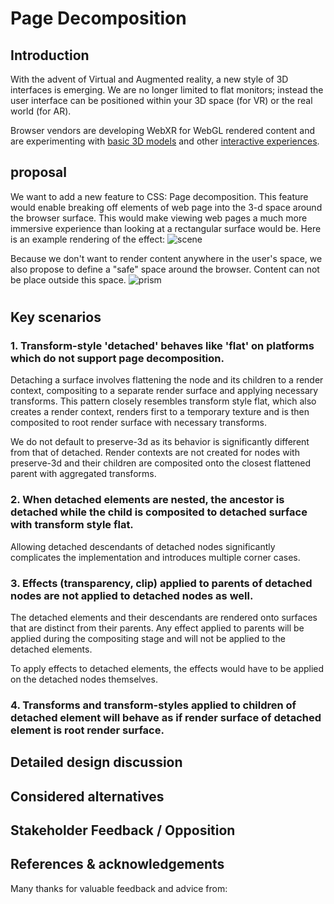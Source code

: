 # Page Decomposition

[//]: # (## Authors:)
[//]: # ([Author 1])
[//]: # ([Author 2])
[//]: # ([etc.])

[//]: # (Table of Contents [if the explainer is longer than one printed page])
[//]: # ([You can generate a Table of Contents for markdown documents using a tool like doctoc.])

## Introduction
[//]: # ([The “executive summary” or “abstract”. Explain in a few sentences what the goals of the project are, and a brief overview of how the solution works. This should be no more than 1-2 paragraphs.])

With the advent of Virtual and Augmented reality, a new style of 3D interfaces is emerging. We are no longer limited to flat monitors; instead the user interface can be positioned within your 3D space (for VR) or the real world (for AR).

Browser vendors are developing WebXR for WebGL rendered content and are experimenting with [basic 3D models](https://developers.google.com/web/updates/2019/02/model-viewer) and other [interactive experiences](https://creator.magicleap.com/learn/guides/prismatic-getting-started). 

## proposal

We want to add a new feature to CSS: Page decomposition.
This feature would enable breaking off elements of web page into the 3-d space around the browser surface. This would make viewing web pages a much more immersive experience than looking at a rectangular surface would be. 
Here is an example rendering of the effect:
![scene](https://github.com/rcabanier/detached_explainer/raw/master/src/detached.gif "Scene")

Because we don't want to render content anywhere in the user's space, we also propose to define a "safe" space around the browser.
Content can not be place outside this space.
![prism](https://github.com/rcabanier/detached_explainer/raw/master/src/prism.gif "Prism")


[//]: # (## Goals [or Motivating Use Cases, or Scenarios])
[//]: # ([What is the end-user need which this project aims to address?])

#
## Key scenarios
[//]: # ([If there are a suite of interacting APIs, show how they work together to solve the key scenarios described.])

### 1. Transform-style 'detached' behaves like 'flat' on platforms which do not support page decomposition.

Detaching a surface involves flattening the node and its children to a render context, compositing to a separate render surface and applying necessary transforms.
This pattern closely resembles transform style flat, which also creates a render context, renders first to a temporary texture and is then composited to root render surface with necessary transforms.

We do not default to preserve-3d as its behavior is significantly different from that of detached. Render contexts are not created for nodes with preserve-3d and their children are composited onto the closest flattened parent with aggregated transforms.

[//]: # ([Description of the end-user scenario])

[//]: # (// Sample code demonstrating how to use these APIs to address that scenario.)
### 2. When detached elements are nested, the ancestor is detached while the child is composited to detached surface with transform style flat.

Allowing detached descendants of detached nodes significantly complicates the implementation and introduces multiple corner cases.

[//]: # (TODO: We need to explan this, but I cant think of the best explanation)


### 3. Effects (transparency, clip) applied to parents of detached nodes are not applied to detached nodes as well.

The detached elements and their descendants are rendered onto surfaces that are distinct from their parents. Any effect applied to parents will be applied during the compositing stage and will not be applied to the detached elements.

To apply effects to detached elements, the effects would have to be applied on the detached nodes themselves.

### 4. Transforms and transform-styles applied to children of detached element will behave as if render surface of detached element is root render surface.

## Detailed design discussion

[//]: # ([Tricky design choice #1])
[//]: # ([Talk through the tradeoffs in coming to the specific design point you want to make.])

[//]: # (// Illustrated with example code.)
[//]: # ([This may be an open question, in which case you should link to any active discussion threads.])

[//]: # ([Tricky design choice 2])
[//]: # ([etc.])

## Considered alternatives

[//]: # ([This should include as many alternatives as you can, from high level architectural decisions down to alternative naming choices.])

[//]: # ([Alternative 1])

[//]: # ([Describe an alternative which was considered, and why you decided against it.])

[//]: # ([Alternative 2])
[//]: # ([etc.])

## Stakeholder Feedback / Opposition

[//]: # ([Implementors and other stakeholders may already have publicly stated positions on this work. If you can, list them here with links to evidence as appropriate.])

[//]: # ([Implementor A] : Positive)
[//]: # ([Stakeholder B] : No signals)
[//]: # ([Implementor C] : Negative)
[//]: # ([If appropriate, explain the reasons given by other implementors for their concerns.])

## References & acknowledgements

[//]: # ([Your design will change and be informed by many people; acknowledge them in an ongoing way! It helps build community and, as we only get by through the contributions of many, is only fair.])
[//]: # ([Unless you have a specific reason not to, these should be in alphabetical order.])

Many thanks for valuable feedback and advice from:

[//]: # ([Person 1])
[//]: # ([Person 2])
[//]: # ([etc.])
